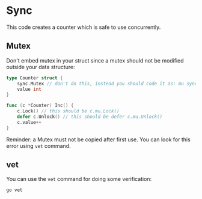 # Sync
This code creates a counter which is safe to use concurrently.

## Mutex
Don't embed mutex in your struct since a mutex should not be modified outside your data structure:
```go
type Counter struct {
    sync.Mutex // don't do this, instead you should code it as: mu sync.Mutex
    value int
}

func (c *Counter) Inc() {
    c.Lock() // this should be c.mu.Lock()
    defer c.Unlock() // this should be defer c.mu.Unlock()
    c.value++
}
```
Reminder: a Mutex must not be copied after first use. You can look for this error using `vet` command.

## vet
You can use the `vet` command for doing some verification:
```console
go vet
```
